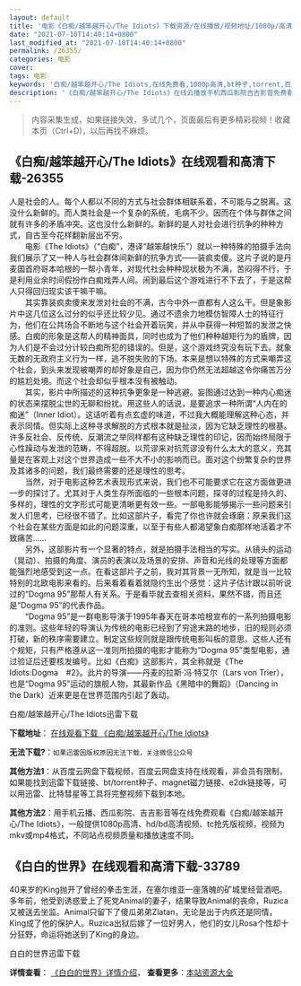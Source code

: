 ```yaml
---
layout: default
title: '电影《白痴/越笨越开心/The Idiots》下载资源/在线播放/视频地址/1080p/高清/蓝光'
date: "2021-07-10T14:40:14+0800"
last_modified_at: "2021-07-10T14:40:14+0800"
permalink: /26355/
categories: 电影
cover:
tags: 电影
keywords: '白痴/越笨越开心/The Idiots,在线免费看,1080p高清,bt种子,torrent,百度云盘,magnet,磁力链,迅雷下载资源'
description: '《白痴/越笨越开心/The Idiots》在线云播放手机西瓜影院吉吉影音免费看，1080p高清bd/hd未删减完整版和tc抢先枪版，mkv/mp4格式，附带bt/torrent种子、magnet/磁力链、百度云盘、网盘资源迅雷下载链接'
---
```


>内容采集生成，如果链接失效，多试几个，页面最后有更多精彩视频！收藏本页（Ctrl+D)，以后再找不麻烦。


## 《白痴/越笨越开心/The Idiots》在线观看和高清下载-26355

人是社会的人。每个人都以不同的方式与社会群体相联系着，不可能与之脱离。这没什么新鲜的。而人类社会是一个复杂的系统，毛病不少。因而在个体与群体之间就有许多的矛盾冲突。这也没什么新鲜的。新鲜的是人对社会进行抗争的种种方式，自古至今花样翻新层出不穷。<br />　　电影《The Idiots》（“白痴”，港译“越笨越快乐”）就以一种特殊的拍摄手法向我们展示了又一种人与社会群体间新鲜的抗争方式——装疯卖傻。这片子说的是丹麦国首府哥本哈根的一帮小青年，对现代社会种种现状极为不满，苦闷得不行，于是利用业余时间假扮作白痴戏弄人间。闹到最后这个游戏进行不下去了，于是这帮人只得回归现实该干嘛干嘛。<br />　　其实靠装疯卖傻来发泄对社会的不满，古今中外一直都有人这么干。但是象影片中这几位这么过分的似乎还比较少见。通过不遗余力地模仿智障人士的特征行为，他们在公共场合不断地与这个社会开着玩笑，并从中获得一种短暂的发泄之快感。白痴的形象是这帮人的精神面具，同时也成为了他们种种越矩行为的盾牌，因为人们是不会过分计较白痴所犯的错误的。但是，这个游戏终究没有玩下去。就象无数的无政府主义行为一样，逃不脱失败的下场。本来是想以特殊的方式来嘲弄这个社会，到头来发现被嘲弄的却好象是自己，因为你仍然无法超越这令你痛苦万分的尴尬处境。而这个社会却似乎根本没有被触动。<br />　　其实，影片中所描述的这种抗争更象是一种逃避。妄图通过达到一种内心痴迷的状态来摆脱尘世的无聊和纷扰。用这些人的话说，是要追求一种所谓“人内在的痴迷”（Inner Idiot）。这话听着有点玄虚的味道，不过我大概能理解这种心态，并表示同情。但实际上这种寻求解脱的方式根本就是扯淡，因为它缺乏理性的根基。许多反社会、反传统、反潮流之举同样都有这种缺乏理性的印记，因而始终局限于心性躁动与发泄的范畴，不得超脱。以荒谬来对抗荒谬没有什么太大的意义，充其量是在客观上对这个世界造成一些不大不小的影响而已。面对这个纷繁复杂的世界及其诸多的问题，我们最终需要的还是理性的思考。<br />　　当然，对于电影这种艺术表现形式来说，我们也不可能要求它在这方面做更进一步的探讨了。尤其对于人类生存所面临的一些根本问题，探寻的过程是持久的、多样的，理性的文字形式可能更清晰更有效一些。一部电影能够揭示一些问题来引发人们思考，已经很不错了。比如这部片子，看完了你也许就会琢磨：原来我们这个社会在某些方面是如此的问题深重，以至于有些人都渴望象白痴那样地活着才不致痛苦……<br />　　另外，这部影片有一个显著的特点，就是拍摄手法相当的写实。从镜头的运动（晃动）、拍摄的角度、演员的表演以及场景的安排、声音和光线的处理等方面都能强烈地感受到这一点。在看这部片子之前，我对其背景一无所知，就是当一比较特别的北欧电影来看的。后来看着看着就隐约生出个感觉：这片子估计跟以前听说过的“Dogma 95”那帮人有关系。于是看毕就去查相关资料，果然不错，而且还是“Dogma 95”的代表作品。<br />　　“Dogma 95”是一群电影导演于1995年春天在哥本哈根宣布的一系列拍摄电影的准则。这些年轻的导演认为传统的电影已经到了穷途末路的地步，旧的规则必须打破，新的秩序需要建立。制定这些规则就是跟传统电影叫板的意思。这些人还有个规矩，只有严格遵从这一准则所拍摄的电影才能称为“Dogma 95”类型电影，通过验证后还要核发编号。比如《白痴》这部影片，其全称就是《The Idiots:Dogma　#2》。此片的导演——丹麦的拉斯·冯·特艾尔（Lars von Trier），也是“Dogma 95”运动的旗舰人物，其最新作品《黑暗中的舞蹈》（Dancing in the Dark）近来更是在世界范围内引起了轰动。


白痴/越笨越开心/The Idiots迅雷下载

**下载地址**： [在线观看下载 《白痴/越笨越开心/The Idiots》](https://www.993dy.com//vod-detail-id-21814.html) 


**无法下载?**：`如果迅雷因版权原因无法下载，关注微信公众号 `

**其他方法1**：从百度云网盘下载视频，百度云网盘支持在线观看，非会员有限制，如果能找到迅雷下载链接、bt/torrent种子、magnet磁力链接、e2dk链接等，可以用迅雷、比特彗星等工具将完整视频下载到本地。

**其他方法2**：用手机云播、西瓜影院、吉吉影音等在线免费观看《白痴/越笨越开心/The Idiots》，一般提供1080p高清、hd/bd高清视频、tc抢先版视频，视频为mkv或mp4格式，不同站点视频质量和播放速度不同。


## 《白白的世界》在线观看和高清下载-33789

40来岁的King抛开了曾经的拳击生涯，在塞尔维亚一座落魄的矿城里经营酒吧。多年前，他受到诱惑爱上了死党Animal的妻子，结果导致Animal的丧命，Ruzica又被送去坐监。Animal只留下了傻瓜弟弟Zlatan，无论是出于内疚还是同情，King成了他的保护人。Ruzica出狱后嫁了一位好男人，他们的女儿Rosa个性却十分狂野，命运将她送到了King的身边。


白白的世界迅雷下载

**详情查看**： [《白白的世界》详情介绍](/movie/33789/)， **查看更多**：[本站资源大全](/movie/t/all/)

